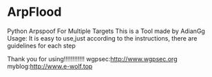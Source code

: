 # ArpFlood
Python Arpspoof For Multiple Targets
This is a Tool made by AdianGg
Usage:
It is easy to use,just according to the instructions, there are guidelines for each step


Thank you for using!!!!!!!!!!!!
wgpsec:http://www.wgpsec.org
myblog:http://www.e-wolf.top
